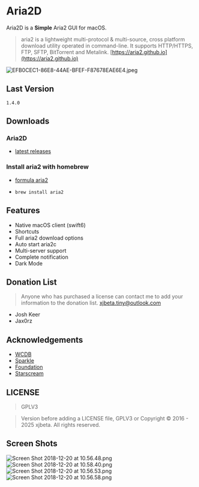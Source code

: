 # Aria2D
Aria2D is a **Simple** Aria2 GUI for macOS.

> aria2 is a lightweight multi-protocol & multi-source, cross platform download utility operated in command-line. It supports HTTP/HTTPS, FTP, SFTP, BitTorrent and Metalink. [https://aria2.github.io](https://aria2.github.io)

![EFB0CEC1-86E8-44AE-BFEF-F87678EAE6E4.jpeg](https://i.loli.net/2018/11/21/5bf4f8c48657c.jpeg)

## Last Version
    1.4.0

## Downloads
### Aria2D
- [latest releases](https://github.com/xjbeta/Aria2D/releases/latest)

### Install aria2 with homebrew
- [formula aria2](https://formulae.brew.sh/formula/aria2)

- `brew install aria2`

## Features
- Native macOS client (swift6)
- Shortcuts
- Full aria2 download options
- Auto start aria2c
- Multi-server support
- Complete notification
- Dark Mode

## Donation List
> Anyone who has purchased a license can contact me to add your information to the donation list. <xjbeta.tiny@outlook.com>
- Josh Keer
- Jax0rz

## Acknowledgements
- [WCDB](https://github.com/Tencent/wcdb)
- [Sparkle](https://github.com/sparkle-project/Sparkle)
- [Foundation](https://github.com/PromiseKit/Foundation)
- [Starscream](https://github.com/daltoniam/Starscream)

## LICENSE
> GPLV3

> Version before adding a LICENSE file, GPLV3 or Copyright © 2016 - 2025 xjbeta. All rights reserved.


## Screen Shots


![Screen Shot 2018-12-20 at 10.56.48.png](https://i.loli.net/2018/12/20/5c1b0519516d6.png)
![Screen Shot 2018-12-20 at 10.58.40.png](https://i.loli.net/2018/12/20/5c1b056e2d7ac.png)
![Screen Shot 2018-12-20 at 10.56.53.png](https://i.loli.net/2018/12/20/5c1b0519b38b0.png)
![Screen Shot 2018-12-20 at 10.56.58.png](https://i.loli.net/2018/12/20/5c1b051a1f6b4.png)
